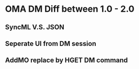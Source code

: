 # OMA DM Diff between 1.0 - 2.0

## SyncML V.S. JSON

## Seperate UI from DM session

## AddMO replace by HGET DM command
